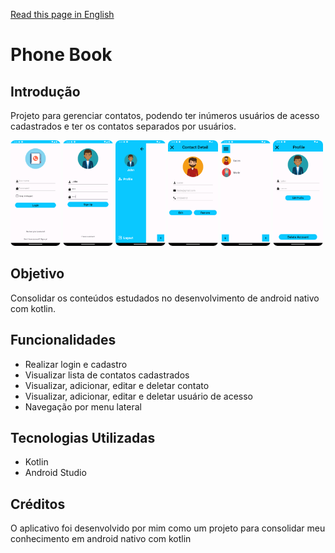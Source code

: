 [Read this page in English](./README-en.md)

# Phone Book

## Introdução

Projeto para gerenciar contatos, podendo ter inúmeros usuários de acesso cadastrados e ter os contatos separados por usuários.
<div>
  <img src="./public/Screenshot_20240105_143315.png" width="80" />
  <img src="./public/Screenshot_20240105_143425.png" width="80" />
  <img src="./public/Screenshot_20240105_143451.png" width="80" />
  <img src="./public/Screenshot_20240105_143536.png" width="80" />
  <img src="./public/Screenshot_20240105_143619.png" width="80" />
  <img src="./public/Screenshot_20240105_143937.png" width="80" />
</div>

## Objetivo

Consolidar os conteúdos estudados no desenvolvimento de android nativo com kotlin.

## Funcionalidades

- Realizar login e cadastro
- Visualizar lista de contatos cadastrados
- Visualizar, adicionar, editar e deletar contato
- Visualizar, adicionar, editar e deletar usuário de acesso
- Navegação por menu lateral

## Tecnologias Utilizadas

- Kotlin
- Android Studio

## Créditos

O aplicativo foi desenvolvido por mim como um projeto para consolidar meu conhecimento em android nativo com kotlin
